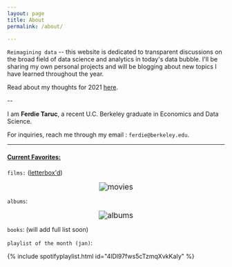 ```yaml
---
layout: page
title: About
permalink: /about/

---
```


`Reimagining data` -- this website is dedicated to transparent discussions on the broad field of data science and analytics in today's data bubble. I'll be sharing my own personal projects and will be blogging about new topics I have learned throughout the year.  

Read about my thoughts for 2021 [here](https://ferdie.org/2021/01/09/thoughts-into-new-year/).

--

I am **Ferdie Taruc**, a recent U.C. Berkeley graduate in Economics and Data Science.

For inquiries, reach me through my email : `ferdie@berkeley.edu`.

----

#### <u>Current Favorites:</u>

`films:` ([letterbox'd](https://letterboxd.com/ferdie/))

<center><img src="https://ferdie.org/images/movies.png" alt="movies" style="zoom: 125%;" /></center>

`albums`: 

<center><img src="https://ferdie.org/images/albums_final.jpg" alt="albums" style="zoom: 125%;" /></center>

`books`: (will add full list soon)



`playlist of the month (jan)`:

{% include spotifyplaylist.html id="4lDl97fws5cTzmqXvkKaIy" %}